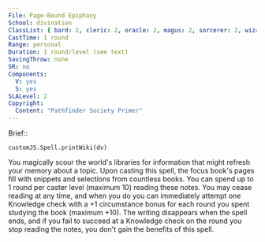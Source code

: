 ```yaml
---
File: Page-Bound Epiphany
School: divination
ClassList: { bard: 2, cleric: 2, oracle: 2, magus: 2, sorcerer: 2, wizard: 2 }
CastTime: 1 round
Range: personal
Duration: 1 round/level (see text)
SavingThrow: none
SR: no
Components:
  V: yes
  S: yes
SLALevel: 2
Copyright:
  Content: "Pathfinder Society Primer"
---
```

Brief:: 

```dataviewjs
customJS.Spell.printWiki(dv)
```

You magically scour the world's libraries for information that might refresh your memory about a topic. Upon casting this spell, the focus book's pages fill with snippets and selections from countless books. You can spend up to 1 round per caster level (maximum 10) reading these notes. You may cease reading at any time, and when you do you can immediately attempt one Knowledge check with a +1 circumstance bonus for each round you spent studying the book (maximum +10). The writing disappears when the spell ends, and if you fail to succeed at a Knowledge check on the round you stop reading the notes, you don't gain the benefits of this spell.
